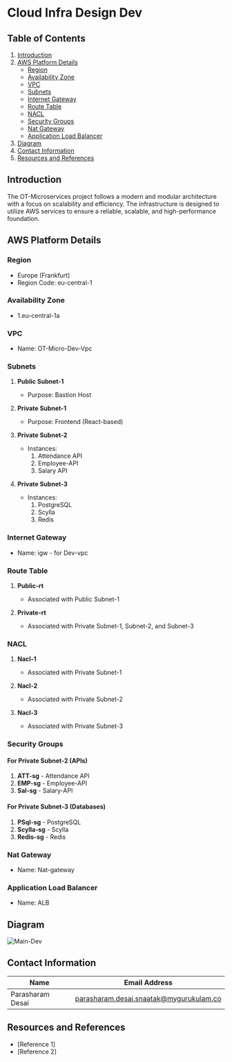 # Cloud Infra Design Dev

## Table of Contents

1. [Introduction](#introduction)
2. [AWS Platform Details](#aws-platform-details)
   - [Region](#region)
   - [Availability Zone](#availability-zone)
   - [VPC](#vpc)
   - [Subnets](#subnets)
   - [Internet Gateway](#internet-gateway)
   - [Route Table](#route-table)
   - [NACL](#nacl)
   - [Security Groups](#security-groups)
   - [Nat Gateway](#nat-gateway)
   - [Application Load Balancer](#application-load-balancer)
3. [Diagram](#diagram)
4. [Contact Information](#contact-information)
5. [Resources and References](#resources-and-references)

## Introduction

The OT-Microservices project follows a modern and modular architecture with a focus on scalability and efficiency. The infrastructure is designed to utilize AWS services to ensure a reliable, scalable, and high-performance foundation.

## AWS Platform Details

### Region

- Europe (Frankfurt)
- Region Code: eu-central-1

### Availability Zone

- 1.eu-central-1a

### VPC

- Name: OT-Micro-Dev-Vpc

### Subnets

1. **Public Subnet-1**
   - Purpose: Bastion Host

2. **Private Subnet-1**
   - Purpose: Frontend (React-based)

3. **Private Subnet-2**
   - Instances:
      1. Attendance API
      2. Employee-API
      3. Salary API

4. **Private Subnet-3**
   - Instances:
      1. PostgreSQL
      2. Scylla
      3. Redis

### Internet Gateway

- Name: igw - for Dev-vpc

### Route Table

1. **Public-rt**
   - Associated with Public Subnet-1

2. **Private-rt**
   - Associated with Private Subnet-1, Subnet-2, and Subnet-3

### NACL

1. **Nacl-1**
   - Associated with Private Subnet-1

2. **Nacl-2**
   - Associated with Private Subnet-2

3. **Nacl-3**
   - Associated with Private Subnet-3

### Security Groups

#### For Private Subnet-2 (APIs)

1. **ATT-sg** - Attendance API
2. **EMP-sg** - Employee-API
3. **Sal-sg** - Salary-API

#### For Private Subnet-3 (Databases)

1. **PSql-sg** - PostgreSQL
2. **Scylla-sg** - Scylla
3. **Redis-sg** - Redis

### Nat Gateway

- Name: Nat-gateway

### Application Load Balancer

- Name: ALB

## Diagram

![Main-Dev](https://github.com/avengers-p7/Documentation/assets/156056709/1ebe5354-fec2-47de-9e60-8f6701f6d33c)


## Contact Information

| Name               | Email Address                               |
| ------------------ | ------------------------------------------- |
| Parasharam Desai   | parasharam.desai.snaatak@mygurukulam.co     |

## Resources and References

- [Reference 1]
- [Reference 2]
